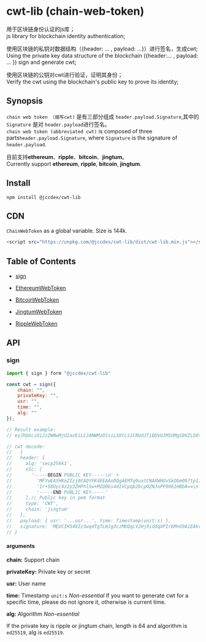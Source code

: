 # cwt-lib (chain-web-token)

用于区块链身份认证的js库；  
js library for blockchain identity authentication;

使用区块链的私钥对数据结构（{header: ... , payload: ...}）进行签名，生成cwt;  
Using the private key data structure of the blockchain ({header:... , payload: ... }) sign and generate cwt;

使用区块链的公钥对cwt进行验证，证明其身份；  
Verify the cwt using the blockchain's public key to prove its identity;

## Synopsis

`chain web token （缩写cwt)` 是有三部分组成 `header.payload.Signature`,其中的 `Signature` 是对 `header.payload`进行签名。  
`chain web token (abbreviated cwt)` is composed of three parts`header.payload.Signature`, where `Signature` is the signature of `header.payload`.

目前支持**ethereum**、**ripple**、**bitcoin**、**jingtum**。  
Currently support **ethereum**, **ripple**, **bitcoin**, **jingtum**.

## Install

```shell
npm install @jccdex/cwt-lib
```

## CDN

`ChainWebToken` as a global variable. Size is 144k.

```javascript
<script src="https://unpkg.com/@jccdex/cwt-lib/dist/cwt-lib.min.js"></script>
```

## Table of Contents

- [sign](#api)

- [EthereumWebToken](https://github.com/JCCDex/cwt-lib/blob/master/docs/EthereumWebToken.md)

- [BitcoinWebToken](https://github.com/JCCDex/cwt-lib/blob/master/docs/BitcoinWebToken.md)

- [JingtumWebToken](https://github.com/JCCDex/cwt-lib/blob/master/docs/JingtumWebToken.md)

- [RippleWebToken](https://github.com/JCCDex/cwt-lib/blob/master/docs/RippleWebToken.md)

## API

### sign

```javascript
import { sign } form "@jccdex/cwt-lib"

const cwt = sign({
    chain: "",
    privateKey: "",
    usr: "",
    time: "",
    alg: ""
});

// Result example:
// eyJhbGciOiJzZWNwMjU2azEiLCJ4NWMiOlsiLS0tLS1CRUdJTiBQVUJMSUMgS0VZLS0tLS1cbk1GWXdFQVlIS29aSXpqMENBUVlGSzRFRUFBb0RRZ0FFTVRxOXVhdENOQVhXSFV2U2tPYm0wOTd0cDFJVVAyZVJcbjFyKzU4T3ljNHoyeTNaSFBobFN3K01JUTBHczRkSVZDcHFiMmJjcE9aTkpvUEY5TzYxSEJiQT09XG4tLS0tLUVORCBQVUJMSUMgS0VZLS0tLS0iXSwidHlwZSI6IkNXVCIsImNoYWluIjoiamluZ3R1bSJ9.eyJ1c3IiOiJqaW5ndHVtX3NlY3AyNTZrMSIsInRpbWUiOjEyMzQ1Nn0.MEUCIH546Iz3wqdTgTLHJg3czMbQqLVJHj9iddqXPIr6MnG9AiEAkvKelTLl-ZWvCNJ9O8rWHhksuggz_jgg8wEM44mf9xk

// cwt decode:
//   {
//   header: {
//     alg: 'secp256k1',
//     x5c: [
//       '-----BEGIN PUBLIC KEY-----\n' +
//         'MFYwEAYHKoZIzj0CAQYFK4EEAAoDQgAEMTq9uatCNAXWHUvSkObm097tp1IUP2eR\n' +
//         '1r+58Oyc4z2y3ZHPhlSw+MIQ0Gs4dIVCpqb2bcpOZNJoPF9O61HBbA==\n' +
//         '-----END PUBLIC KEY-----'
//     ],// Public key in pem format
//     type: 'CWT',
//     chain: 'jingtum'
//   },
//   payload: { usr: '...usr...', time: Timestamp(unit:s) },
//   signature: 'MEUCIH546Iz3wqdTgTLHJg3czMbQqLVJHj9iddqXPIr6MnG9AiEAkvKelTLl-ZWvCNJ9O8rWHhksuggz_jgg8wEM44mf9xk'
// }

```

#### arguments

**chain:** Support chain

**privateKey:** Private key or secret

**usr:** User name

**time:** Timestamp `unit:s` _Non-essential_
If you want to generate cwt for a specific time, please do not ignore it, otherwise is current time.

**alg:** Algorithm _Non-essential_

If the private key is ripple or jingtum chain, length is 64 and algorithm is `ed25519`, alg is `ed25519`.
